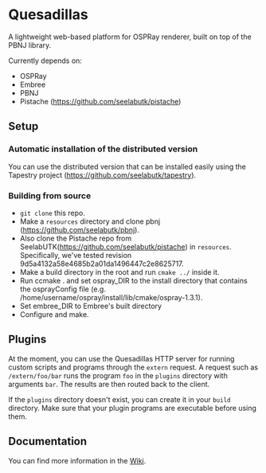 # Quesadillas

A lightweight web-based platform for OSPRay renderer, built on top of the PBNJ library.

Currently depends on:

- OSPRay
- Embree
- PBNJ
- Pistache (https://github.com/seelabutk/pistache)

## Setup

### Automatic installation of the distributed version

You can use the distributed version that can be installed easily using the Tapestry project (https://github.com/seelabutk/tapestry).

### Building from source

- `git clone` this repo.
- Make a `resources` directory and clone pbnj (https://github.com/seelabutk/pbnj).
- Also clone the Pistache repo from SeelabUTK(https://github.com/seelabutk/pistache) in `resources`. Specifically, we've tested revision 9d5a4132a58e4685b2a01da1496447c2e8625717.
- Make a build directory in the root and run `cmake ../` inside it.
- Run ccmake . and set ospray_DIR to the install directory that contains the osprayConfig file (e.g. /home/username/ospray/install/lib/cmake/ospray-1.3.1). 
- Set embree_DIR to Embree's built directory
- Configure and make.

## Plugins

At the moment, you can use the Quesadillas HTTP server for running custom scripts and programs through the `extern` request. 
A request such as `/extern/foo/bar` runs the program `foo` in the `plugins` directory with arguments `bar`. The results are then routed back to the client. 

If the `plugins` directory doesn't exist, you can create it in your `build` directory. Make sure that your plugin programs are executable before using them. 

## Documentation 

You can find more information in the [Wiki](https://github.com/seelabutk/quesadillas/wiki).
